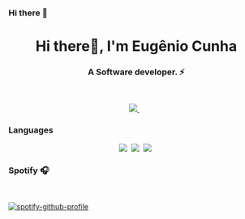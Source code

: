 ### Hi there 👋

<h1 align="center">Hi there👋, I'm Eugênio Cunha</h1>

<h3 align="center">A Software developer. ⚡</h3>
<br>
<p align="center"> 
 <a href="https://www.linkedin.com/in/eugenio-cunha-68309315b/">
    <img src="https://img.shields.io/badge/linkedin-%230077B5.svg?&style=for-the-badge&logo=linkedin&logoColor=white" />
  </a>&nbsp;&nbsp;
</p>

### Languages

<p align="center">
    <img  src="https://img.shields.io/badge/JavaScript-fcba03?style=for-the-badge&logo=javaScript&logoColor=white">&nbsp;
    <img  src="https://img.shields.io/badge/Kotlin-7f52ff?style=for-the-badge&logo=kotlin&logoColor=white">&nbsp;
    <img  src="https://img.shields.io/badge/Go-007F9f?style=for-the-badge&logo=go&logoColor=white">&nbsp;
</p>

<h3>Spotify 🎧</h3>
<br>

[![spotify-github-profile](https://spotify-github-profile.vercel.app/api/view?uid=genio.py&cover_image=true&theme=default&show_offline=false&bar_color=ff9300&bar_color_cover=false)](https://github.com/kittinan/spotify-github-profile)
